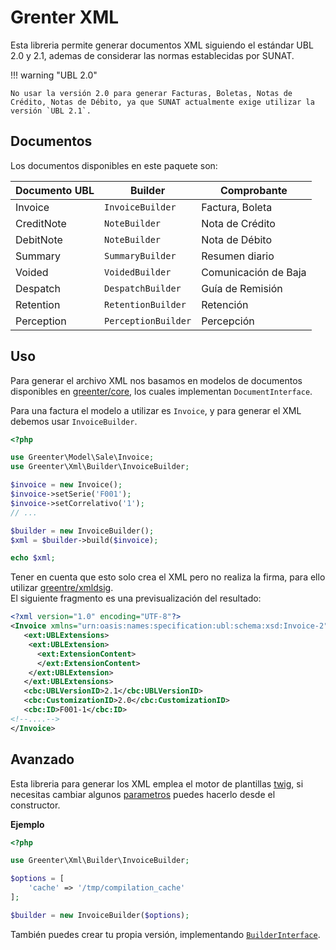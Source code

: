 # Grenter XML

Esta libreria permite generar documentos XML siguiendo el estándar UBL 2.0 y 2.1, ademas de considerar las normas establecidas por SUNAT.

!!! warning "UBL 2.0"

    No usar la versión 2.0 para generar Facturas, Boletas, Notas de Crédito, Notas de Débito, ya que SUNAT actualmente exige utilizar la versión `UBL 2.1`.

## Documentos
Los documentos disponibles en este paquete son:

Documento UBL |       Builder       |     Comprobante      |
--------------|---------------------|----------------------|
 Invoice      | `InvoiceBuilder`    | Factura, Boleta      |
 CreditNote   | `NoteBuilder`       | Nota de Crédito      |
 DebitNote    | `NoteBuilder`       | Nota de Débito       |
 Summary      | `SummaryBuilder`    | Resumen diario       |
 Voided       | `VoidedBuilder`     | Comunicación de Baja |
 Despatch     | `DespatchBuilder`   | Guía de Remisión     |
 Retention    | `RetentionBuilder`  | Retención            |
 Perception   | `PerceptionBuilder` | Percepción           |


## Uso

Para generar el archivo XML nos basamos en modelos de documentos disponibles en [greenter/core](https://reference.greenter.dev/Greenter/Model.html), los cuales implementan `DocumentInterface`.

Para una factura el modelo a utilizar es `Invoice`, y para generar el XML debemos usar `InvoiceBuilder`.

```php
<?php

use Greenter\Model\Sale\Invoice;
use Greenter\Xml\Builder\InvoiceBuilder;

$invoice = new Invoice();
$invoice->setSerie('F001');
$invoice->setCorrelativo('1');
// ...

$builder = new InvoiceBuilder();
$xml = $builder->build($invoice);

echo $xml;
```

Tener en cuenta que esto solo crea el XML pero no realiza la firma, para ello utilizar [greentre/xmldsig](sign).    
El siguiente fragmento es una previsualización del resultado:

```xml
<?xml version="1.0" encoding="UTF-8"?>
<Invoice xmlns="urn:oasis:names:specification:ubl:schema:xsd:Invoice-2" xmlns:cac="urn:oasis:names:specification:ubl:schema:xsd:CommonAggregateComponents-2" xmlns:cbc="urn:oasis:names:specification:ubl:schema:xsd:CommonBasicComponents-2" xmlns:ds="http://www.w3.org/2000/09/xmldsig#" xmlns:ext="urn:oasis:names:specification:ubl:schema:xsd:CommonExtensionComponents-2">
   <ext:UBLExtensions>
    <ext:UBLExtension>
      <ext:ExtensionContent>
      </ext:ExtensionContent>
    </ext:UBLExtension>
   </ext:UBLExtensions>
   <cbc:UBLVersionID>2.1</cbc:UBLVersionID>
   <cbc:CustomizationID>2.0</cbc:CustomizationID>
   <cbc:ID>F001-1</cbc:ID>
<!--....-->
</Invoice>
```

## Avanzado

Esta libreria para generar los XML emplea el motor de plantillas [twig](https://twig.symfony.com/), si necesitas cambiar algunos [parametros](https://twig.symfony.com/doc/3.x/api.html#environment-options) puedes hacerlo desde el constructor.

**Ejemplo**

```php
<?php

use Greenter\Xml\Builder\InvoiceBuilder;

$options = [
    'cache' => '/tmp/compilation_cache'
];

$builder = new InvoiceBuilder($options);
```

También puedes crear tu propia versión, implementando [`BuilderInterface`](https://reference.greenter.dev/Greenter/Builder/BuilderInterface.html).

